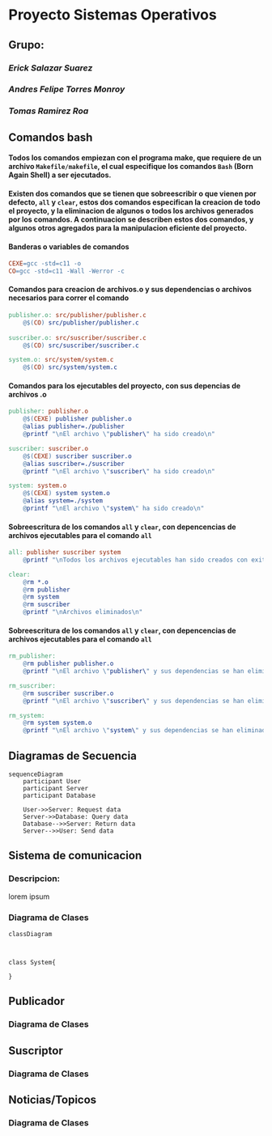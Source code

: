 # Proyecto Sistemas Operativos

## Grupo:

### ***Erick Salazar Suarez***
### ***Andres Felipe Torres Monroy***
### ***Tomas Ramirez Roa***

## Comandos bash 
#### Todos los comandos empiezan con el programa make, que requiere de un archivo `Makefile/makefile`, el cual especifique los comandos `Bash` (Born Again Shell) a ser ejecutados.

#### Existen dos comandos que se tienen que sobreescribir o que vienen por defecto, `all` y `clear`, estos dos comandos especifican la creacion de todo el proyecto, y la eliminacion de algunos o todos los archivos generados por los comandos. A continuacion se describen estos dos comandos, y algunos otros agregados para la manipulacion eficiente del proyecto.

#### Banderas o variables de comandos
``` makefile
CEXE=gcc -std=c11 -o
CO=gcc -std=c11 -Wall -Werror -c
```

#### Comandos para creacion de archivos.o y sus dependencias o archivos necesarios para correr el comando
``` makefile
publisher.o: src/publisher/publisher.c
	@$(CO) src/publisher/publisher.c
	
suscriber.o: src/suscriber/suscriber.c
	@$(CO) src/suscriber/suscriber.c

system.o: src/system/system.c
	@$(CO) src/system/system.c
```

#### Comandos para los ejecutables del proyecto, con sus depencias de archivos .o
``` makefile 
publisher: publisher.o
    @$(CEXE) publisher publisher.o
    @alias publisher=./publisher
    @printf "\nEl archivo \"publisher\" ha sido creado\n"

suscriber: suscriber.o
    @$(CEXE) suscriber suscriber.o
    @alias suscriber=./suscriber
    @printf "\nEl archivo \"suscriber\" ha sido creado\n"

system: system.o
    @$(CEXE) system system.o
    @alias system=./system
    @printf "\nEl archivo \"system\" ha sido creado\n"
```

#### Sobreescritura de los comandos `all` y `clear`, con depencencias de archivos ejecutables para el comando `all` 
``` makefile 
all: publisher suscriber system 
    @printf "\nTodos los archivos ejecutables han sido creados con exito.\n"

clear:
    @rm *.o
    @rm publisher
    @rm system
    @rm suscriber
    @printf "\nArchivos eliminados\n"
```

#### Sobreescritura de los comandos `all` y `clear`, con depencencias de archivos ejecutables para el comando `all` 
``` makefile
rm_publisher:
    @rm publisher publisher.o
    @printf "\nEl archivo \"publisher\" y sus dependencias se han eliminado\n"

rm_suscriber:
    @rm suscriber suscriber.o
    @printf "\nEl archivo \"suscriber\" y sus dependencias se han eliminado\n"

rm_system:
    @rm system system.o
    @printf "\nEl archivo \"system\" y sus dependencias se han eliminado\n"
```

## Diagramas de Secuencia

```mermaid
sequenceDiagram
    participant User
    participant Server
    participant Database

    User->>Server: Request data
    Server->>Database: Query data
    Database-->>Server: Return data
    Server-->>User: Send data
```

## Sistema de comunicacion

### Descripcion:
lorem ipsum

### Diagrama de Clases

```mermaid
classDiagram



class System{
    
}

```

## Publicador

### Diagrama de Clases

## Suscriptor

### Diagrama de Clases

## Noticias/Topicos

### Diagrama de Clases
